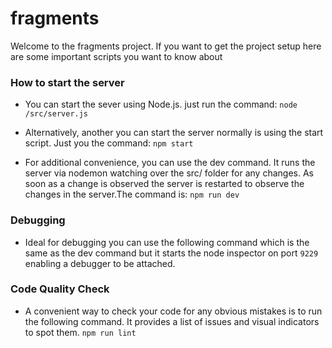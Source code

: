 # fragments
Welcome to the fragments project. If you want to get the project setup here are some important scripts you want to know about

### How to start the server
- You can start the sever using Node.js. just run the command:
```node /src/server.js```

- Alternatively, another you can start the server normally is using the start script. Just you the command:
```npm start```

- For additional convenience, you can use the dev command. It runs the server via nodemon watching over the src/ folder for any changes. As soon as a change is observed the server is restarted to observe the changes in the server.The command is:
```npm run dev```

### Debugging
- Ideal for debugging you can use the following command which is the same as the dev command but it starts the node inspector on port `9229` enabling a debugger to be attached. 

### Code Quality Check
- A convenient way to check your code for any obvious mistakes is to run the following command. It provides a list of issues and visual indicators to spot them.
```npm run lint```
